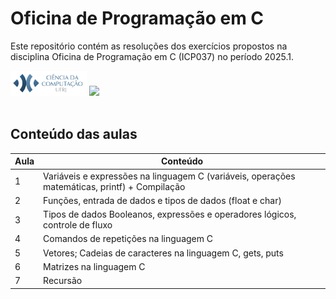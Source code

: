 # Oficina de Programação em C


Este repositório contém as resoluções dos exercícios propostos na disciplina Oficina de Programação em C (ICP037) no período 2025.1. 

<div>
  <img height="40px" src="https://github.com/herianc/car-accidents-brazil/blob/main/assets/logo_dcc.png?raw=true"/>
  <img height="45px" src="https://ufrj.br/wp-content/uploads/2024/02/cor-horizontal.png"/>
</div>

<br>

## Conteúdo das aulas 

| Aula | Conteúdo                                                                                      |
| ---- | --------------------------------------------------------------------------------------------- |
| 1    | Variáveis e expressões na linguagem C (variáveis, operações matemáticas, printf) + Compilação |
| 2    | Funções, entrada de dados e tipos de dados (float e char)                                     |
| 3    | Tipos de dados Booleanos, expressões e operadores lógicos, controle de fluxo                  |
| 4    | Comandos de repetições na linguagem C                                                         |
| 5    | Vetores; Cadeias de caracteres na linguagem C, gets, puts                                     |
| 6    | Matrizes na linguagem C                                                                       |
| 7    | Recursão                                                                                      |




